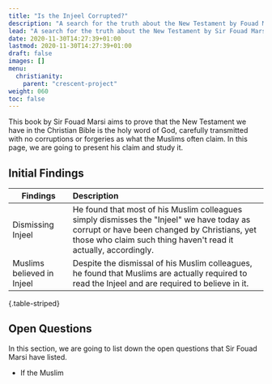 ```yaml
---
title: "Is the Injeel Corrupted?"
description: "A search for the truth about the New Testament by Fouad Marsi"
lead: "A search for the truth about the New Testament by Sir Fouad Marsi"
date: 2020-11-30T14:27:39+01:00
lastmod: 2020-11-30T14:27:39+01:00
draft: false
images: []
menu:
  christianity:
    parent: "crescent-project"
weight: 060
toc: false
---
```

This book by Sir Fouad Marsi aims to prove that the New Testament we have in the Christian Bible is the holy word of God, carefully transmitted with no corruptions or forgeries as what the Muslims often claim. In this page, we are going to present his claim and study it.

## Initial Findings
| Findings   |      Description  |
|------------|:-------------|
| Dismissing Injeel |  He found that most of his Muslim colleagues simply dismisses the "Injeel" we have today as corrupt or have been changed by Christians, yet those who claim such thing haven't read it actually, accordingly. |
| Muslims believed in Injeel | Despite the dismissal of his Muslim colleagues, he found that Muslims are actually required to read the Injeel and are required to believe in it. |
{.table-striped}

## Open Questions
In this section, we are going to list down the open questions that Sir Fouad Marsi have listed.
* If the Muslim
